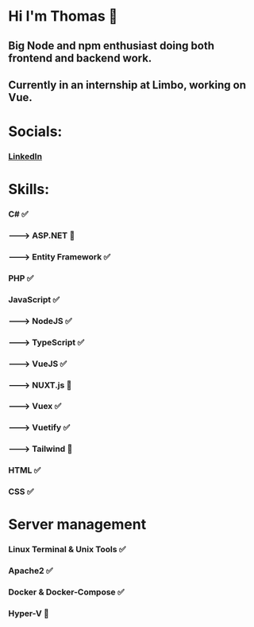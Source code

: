 # Hi I'm Thomas 👋

## Big Node and npm enthusiast doing both frontend and backend work.

## Currently in an internship at Limbo, working on Vue.

# Socials:
### [LinkedIn](https://www.linkedin.com/in/thomas-clausen-0b2222157/)

# Skills:
### C# ✅
###     ---> ASP.NET 🤔
###     ---> Entity Framework ✅
### PHP ✅
### JavaScript ✅
###     ---> NodeJS ✅
###     ---> TypeScript ✅
###     ---> VueJS ✅
###           ---> NUXT.js 🤔
###           ---> Vuex ✅
###           ---> Vuetify ✅
###           ---> Tailwind 🤔
### HTML ✅
### CSS ✅

# Server management
### Linux Terminal & Unix Tools ✅
### Apache2 ✅
### Docker & Docker-Compose ✅
### Hyper-V 🤔

